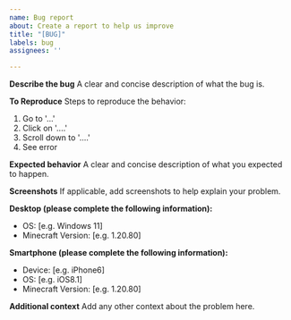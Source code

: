 ```yaml
---
name: Bug report
about: Create a report to help us improve
title: "[BUG]"
labels: bug
assignees: ''

---
```


**Describe the bug**
A clear and concise description of what the bug is.

**To Reproduce**
Steps to reproduce the behavior:
1. Go to '...'
2. Click on '....'
3. Scroll down to '....'
4. See error

**Expected behavior**
A clear and concise description of what you expected to happen.

**Screenshots**
If applicable, add screenshots to help explain your problem.

**Desktop (please complete the following information):**
 - OS: [e.g. Windows 11]
 - Minecraft Version: [e.g. 1.20.80]

**Smartphone (please complete the following information):**
 - Device: [e.g. iPhone6]
 - OS: [e.g. iOS8.1]
 - Minecraft Version: [e.g. 1.20.80]

**Additional context**
Add any other context about the problem here.
